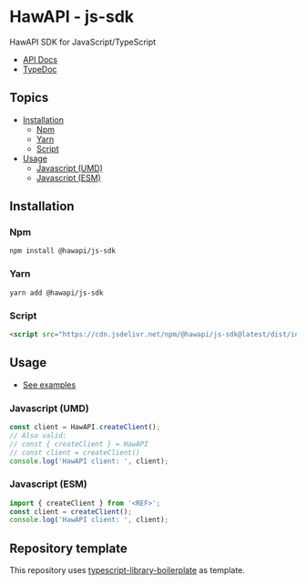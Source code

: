 # HawAPI - js-sdk

HawAPI SDK for JavaScript/TypeScript

- [API Docs](https://hawapi.theproject.id/docs/)
- [TypeDoc](https://hawapi.github.io/js-sdk/v1/)

## Topics

- [Installation](#installation)
  - [Npm](#npm)
  - [Yarn](#yarn)
  - [Script](#script)
- [Usage](#usage)
  - [Javascript (UMD)](#javascript-umd)
  - [Javascript (ESM)](#javascript-esm)

## Installation

### Npm

```
npm install @hawapi/js-sdk
```

### Yarn

```
yarn add @hawapi/js-sdk
```

### Script

```html
<script src="https://cdn.jsdelivr.net/npm/@hawapi/js-sdk@latest/dist/index.umd.min.js"></script>
```

## Usage

- [See examples](./examples/)

### Javascript (UMD)

```js
const client = HawAPI.createClient();
// Also valid:
// const { createClient } = HawAPI
// const client = createClient()
console.log('HawAPI client: ', client);
```

### Javascript (ESM)

```js
import { createClient } from '<REF>';
const client = createClient();
console.log('HawAPI client: ', client);
```

## Repository template

This repository uses [typescript-library-boilerplate](https://github.com/VitorLuizC/typescript-library-boilerplate) as template.
